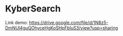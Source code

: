 # KyberSearch
Link demo: https://drive.google.com/file/d/1N8z5-DmNUI4guQOhyceHgKoSHpFbluS3/view?usp=sharing
